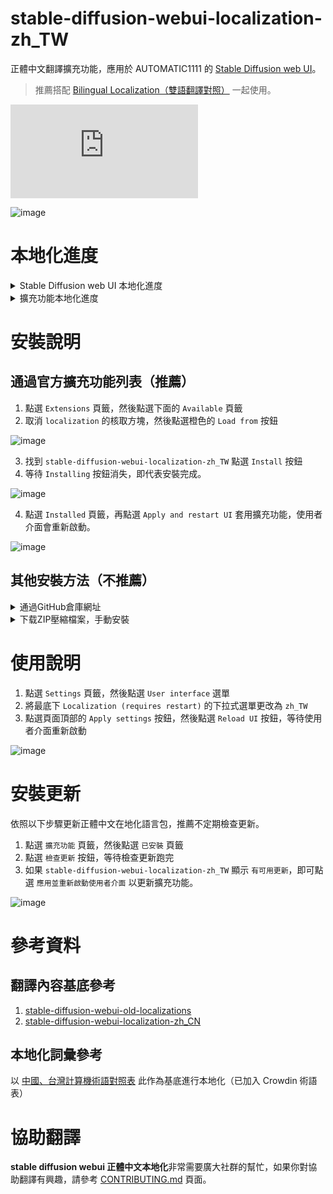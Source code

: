 # stable-diffusion-webui-localization-zh_TW

正體中文翻譯擴充功能，應用於 AUTOMATIC1111 的 [Stable Diffusion web UI](https://github.com/AUTOMATIC1111/stable-diffusion-webui)。

> 推薦搭配 [Bilingual Localization（雙語翻譯對照）](https://github.com/journey-ad/sd-webui-bilingual-localization) 一起使用。

![translation progress badge](https://img.shields.io/badge/dynamic/json?color=green&label=正體中文&style=flat&logo=crowdin&query=%24.progress.0.data.translationProgress&url=https%3A%2F%2Fbadges.awesome-crowdin.com%2Fstats-13011757-570269.json)

![image](https://user-images.githubusercontent.com/5777085/227784005-1448d6c3-0183-49b1-abd4-59ed442deb66.png)

# 本地化進度

<details>
<summary>Stable Diffusion web UI 本地化進度</summary>

- [ ] ![StableDiffusion translated 94%](https://geps.dev/progress/94?dangerColor=c9f2dc&warningColor=6cc570&successColor=00ff7f) [StableDiffusion](https://github.com/AUTOMATIC1111/stable-diffusion-webui)
- [ ] ![ExtensionList translated 82%](https://geps.dev/progress/82?dangerColor=c9f2dc&warningColor=6cc570&successColor=00ff7f) [ExtensionList](https://raw.githubusercontent.com/wiki/AUTOMATIC1111/stable-diffusion-webui/Extensions-index.md)
</details>

<details>
<summary>擴充功能本地化進度</summary>

- [x] ![DreamArtist-sd-webui-extension translated 100%](https://geps.dev/progress/100?dangerColor=c9f2dc&warningColor=6cc570&successColor=00ff7f) [DreamArtist-sd-webui-extension](https://github.com/7eu7d7/DreamArtist-sd-webui-extension)
- [ ] ![Hypernetwork-MonkeyPatch-Extension translated 0%](https://geps.dev/progress/0?dangerColor=c9f2dc&warningColor=6cc570&successColor=00ff7f) [Hypernetwork-MonkeyPatch-Extension](https://github.com/aria1th/Hypernetwork-MonkeyPatch-Extension)
- [x] ![SD-latent-mirroring translated 100%](https://geps.dev/progress/100?dangerColor=c9f2dc&warningColor=6cc570&successColor=00ff7f) [SD-latent-mirroring](https://github.com/dfaker/SD-latent-mirroring)
- [ ] ![a1111-sd-webui-haku-img translated 54%](https://geps.dev/progress/54?dangerColor=c9f2dc&warningColor=6cc570&successColor=00ff7f) [a1111-sd-webui-haku-img](https://github.com/KohakuBlueleaf/a1111-sd-webui-haku-img)
- [x] ![a1111-sd-webui-tagcomplete translated 100%](https://geps.dev/progress/100?dangerColor=c9f2dc&warningColor=6cc570&successColor=00ff7f) [a1111-sd-webui-tagcomplete](https://github.com/DominikDoom/a1111-sd-webui-tagcomplete)
- [x] ![a1111-stable-diffusion-webui-vram-estimator translated 100%](https://geps.dev/progress/100?dangerColor=c9f2dc&warningColor=6cc570&successColor=00ff7f) [a1111-stable-diffusion-webui-vram-estimator](https://github.com/space-nuko/a1111-stable-diffusion-webui-vram-estimator)
- [ ] ![auto-sd-paint-ext translated 0%](https://geps.dev/progress/0?dangerColor=c9f2dc&warningColor=6cc570&successColor=00ff7f) [auto-sd-paint-ext](https://github.com/Interpause/auto-sd-paint-ext)
- [ ] ![deforum-for-automatic1111-webui translated 14%](https://geps.dev/progress/14?dangerColor=c9f2dc&warningColor=6cc570&successColor=00ff7f) [deforum-for-automatic1111-webui](https://github.com/deforum-art/deforum-for-automatic1111-webui)
- [x] ![novelai-2-local-prompt translated 100%](https://geps.dev/progress/100?dangerColor=c9f2dc&warningColor=6cc570&successColor=00ff7f) [novelai-2-local-prompt](https://github.com/animerl/novelai-2-local-prompt)
- [x] ![openOutpaint-webUI-extension translated 100%](https://geps.dev/progress/100?dangerColor=c9f2dc&warningColor=6cc570&successColor=00ff7f) [openOutpaint-webUI-extension](https://github.com/zero01101/openOutpaint-webUI-extension)
- [x] ![openpose-editor translated 100%](https://geps.dev/progress/100?dangerColor=c9f2dc&warningColor=6cc570&successColor=00ff7f) [openpose-editor](https://github.com/fkunn1326/openpose-editor)
- [x] ![posex translated 100%](https://geps.dev/progress/100?dangerColor=c9f2dc&warningColor=6cc570&successColor=00ff7f) [posex](https://github.com/hnmr293/posex)
- [ ] ![sd-3dmodel-loader translated 62%](https://geps.dev/progress/62?dangerColor=c9f2dc&warningColor=6cc570&successColor=00ff7f) [sd-3dmodel-loader](https://github.com/jtydhr88/sd-3dmodel-loader)
- [x] ![sd-dynamic-prompts translated 100%](https://geps.dev/progress/100?dangerColor=c9f2dc&warningColor=6cc570&successColor=00ff7f) [sd-dynamic-prompts]()
- [x] ![sd-model-preview-xd translated 100%](https://geps.dev/progress/100?dangerColor=c9f2dc&warningColor=6cc570&successColor=00ff7f) [sd-model-preview-xd](https://github.com/CurtisDS/sd-model-preview-xd)
- [x] ![sd-webui-additional-networks translated 100%](https://geps.dev/progress/100?dangerColor=c9f2dc&warningColor=6cc570&successColor=00ff7f) [sd-webui-additional-networks](https://github.com/kohya-ss/sd-webui-additional-networks)
- [x] ![sd-webui-bilingual-localization translated 100%](https://geps.dev/progress/100?dangerColor=c9f2dc&warningColor=6cc570&successColor=00ff7f) [sd-webui-bilingual-localization](https://github.com/journey-ad/sd-webui-bilingual-localization)
- [ ] ![sd-webui-controlnet translated 95%](https://geps.dev/progress/95?dangerColor=c9f2dc&warningColor=6cc570&successColor=00ff7f) [sd-webui-controlnet]()
- [x] ![sd-webui-depth-lib translated 100%](https://geps.dev/progress/100?dangerColor=c9f2dc&warningColor=6cc570&successColor=00ff7f) [sd-webui-depth-lib](https://github.com/jexom/sd-webui-depth-lib)
- [ ] ![sd-webui-llul translated 26%](https://geps.dev/progress/26?dangerColor=c9f2dc&warningColor=6cc570&successColor=00ff7f) [sd-webui-llul](https://github.com/hnmr293/sd-webui-llul)
- [x] ![sd-webui-tunnels translated 100%](https://geps.dev/progress/100?dangerColor=c9f2dc&warningColor=6cc570&successColor=00ff7f) [sd-webui-tunnels](https://github.com/Bing-su/sd-webui-tunnels)
- [ ] ![sd_dreambooth_extension translated 96%](https://geps.dev/progress/96?dangerColor=c9f2dc&warningColor=6cc570&successColor=00ff7f) [sd_dreambooth_extension]()
- [ ] ![sd_smartprocess translated 59%](https://geps.dev/progress/59?dangerColor=c9f2dc&warningColor=6cc570&successColor=00ff7f) [sd_smartprocess](https://github.com/d8ahazard/sd_smartprocess)
- [x] ![seed_travel translated 100%](https://geps.dev/progress/100?dangerColor=c9f2dc&warningColor=6cc570&successColor=00ff7f) [seed_travel](https://github.com/yownas/seed_travel)
- [x] ![shift-attention translated 100%](https://geps.dev/progress/100?dangerColor=c9f2dc&warningColor=6cc570&successColor=00ff7f) [shift-attention](https://github.com/yownas/shift-attention)
- [x] ![stable-diffusion-webui-aesthetic-gradients translated 100%](https://geps.dev/progress/100?dangerColor=c9f2dc&warningColor=6cc570&successColor=00ff7f) [stable-diffusion-webui-aesthetic-gradients](https://github.com/AUTOMATIC1111/stable-diffusion-webui-aesthetic-gradients)
- [x] ![stable-diffusion-webui-aesthetic-image-scorer translated 100%](https://geps.dev/progress/100?dangerColor=c9f2dc&warningColor=6cc570&successColor=00ff7f) [stable-diffusion-webui-aesthetic-image-scorer](https://github.com/tsngo/stable-diffusion-webui-aesthetic-image-scorer)
- [ ] ![stable-diffusion-webui-artists-to-study translated 4%](https://geps.dev/progress/4?dangerColor=c9f2dc&warningColor=6cc570&successColor=00ff7f) [stable-diffusion-webui-artists-to-study](https://github.com/camenduru/stable-diffusion-webui-artists-to-study)
- [x] ![stable-diffusion-webui-conditioning-highres-fix translated 100%](https://geps.dev/progress/100?dangerColor=c9f2dc&warningColor=6cc570&successColor=00ff7f) [stable-diffusion-webui-conditioning-highres-fix](https://github.com/klimaleksus/stable-diffusion-webui-conditioning-highres-fix)
- [x] ![stable-diffusion-webui-daam translated 100%](https://geps.dev/progress/100?dangerColor=c9f2dc&warningColor=6cc570&successColor=00ff7f) [stable-diffusion-webui-daam](https://github.com/toriato/stable-diffusion-webui-daam)
- [ ] ![stable-diffusion-webui-dataset-tag-editor translated 2%](https://geps.dev/progress/2?dangerColor=c9f2dc&warningColor=6cc570&successColor=00ff7f) [stable-diffusion-webui-dataset-tag-editor]()
- [ ] ![stable-diffusion-webui-depthmap-script translated 11%](https://geps.dev/progress/11?dangerColor=c9f2dc&warningColor=6cc570&successColor=00ff7f) [stable-diffusion-webui-depthmap-script](https://github.com/thygate/stable-diffusion-webui-depthmap-script)
- [x] ![stable-diffusion-webui-embedding-editor translated 100%](https://geps.dev/progress/100?dangerColor=c9f2dc&warningColor=6cc570&successColor=00ff7f) [stable-diffusion-webui-embedding-editor]()
- [ ] ![stable-diffusion-webui-images-browser translated 50%](https://geps.dev/progress/50?dangerColor=c9f2dc&warningColor=6cc570&successColor=00ff7f) [stable-diffusion-webui-images-browser]()
- [ ] ![stable-diffusion-webui-inspiration translated 3%](https://geps.dev/progress/3?dangerColor=c9f2dc&warningColor=6cc570&successColor=00ff7f) [stable-diffusion-webui-inspiration](https://github.com/yfszzx/stable-diffusion-webui-inspiration)
- [x] ![stable-diffusion-webui-pixelization translated 100%](https://geps.dev/progress/100?dangerColor=c9f2dc&warningColor=6cc570&successColor=00ff7f) [stable-diffusion-webui-pixelization](https://github.com/AUTOMATIC1111/stable-diffusion-webui-pixelization)
- [x] ![stable-diffusion-webui-randomize translated 100%](https://geps.dev/progress/100?dangerColor=c9f2dc&warningColor=6cc570&successColor=00ff7f) [stable-diffusion-webui-randomize]()
- [ ] ![stable-diffusion-webui-text2prompt translated 53%](https://geps.dev/progress/53?dangerColor=c9f2dc&warningColor=6cc570&successColor=00ff7f) [stable-diffusion-webui-text2prompt](https://github.com/toshiaki1729/stable-diffusion-webui-text2prompt)
- [x] ![stable-diffusion-webui-tokenizer translated 100%](https://geps.dev/progress/100?dangerColor=c9f2dc&warningColor=6cc570&successColor=00ff7f) [stable-diffusion-webui-tokenizer](https://github.com/AUTOMATIC1111/stable-diffusion-webui-tokenizer)
- [x] ![stable-diffusion-webui-two-shot translated 100%](https://geps.dev/progress/100?dangerColor=c9f2dc&warningColor=6cc570&successColor=00ff7f) [stable-diffusion-webui-two-shot](https://github.com/opparco/stable-diffusion-webui-two-shot)
- [x] ![training-picker translated 100%](https://geps.dev/progress/100?dangerColor=c9f2dc&warningColor=6cc570&successColor=00ff7f) [training-picker](https://github.com/Maurdekye/training-picker)
- [x] ![ultimate-upscale-for-automatic1111 translated 100%](https://geps.dev/progress/100?dangerColor=c9f2dc&warningColor=6cc570&successColor=00ff7f) [ultimate-upscale-for-automatic1111](https://github.com/Coyote-A/ultimate-upscale-for-automatic1111)
- [ ] ![unprompted translated 0%](https://geps.dev/progress/0?dangerColor=c9f2dc&warningColor=6cc570&successColor=00ff7f) [unprompted](https://github.com/ThereforeGames/unprompted)
- [x] ![multidiffusion-upscaler-for-automatic1111 translated 100%](https://geps.dev/progress/100?dangerColor=c9f2dc&warningColor=6cc570&successColor=00ff7f) [multidiffusion-upscaler-for-automatic1111](https://github.com/pkuliyi2015/multidiffusion-upscaler-for-automatic1111)
- [ ] ![stable-diffusion-webui-rembg translated 11%](https://geps.dev/progress/11?dangerColor=c9f2dc&warningColor=6cc570&successColor=00ff7f) [stable-diffusion-webui-rembg](https://github.com/AUTOMATIC1111/stable-diffusion-webui-rembg)
- [x] ![sd-webui-aspect-ratio-helper translated 100%](https://geps.dev/progress/100?dangerColor=c9f2dc&warningColor=6cc570&successColor=00ff7f) [sd-webui-aspect-ratio-helper](https://github.com/thomasasfk/sd-webui-aspect-ratio-helper)
- [ ] ![stable-diffusion-webui-state translated 41%](https://geps.dev/progress/41?dangerColor=c9f2dc&warningColor=6cc570&successColor=00ff7f) [stable-diffusion-webui-state](https://github.com/ilian6806/stable-diffusion-webui-state)
- [ ] ![stable-diffusion-webui-wd14-tagger translated 1%](https://geps.dev/progress/1?dangerColor=c9f2dc&warningColor=6cc570&successColor=00ff7f) [stable-diffusion-webui-wd14-tagger]()
- [ ] ![stable-diffusion-webui-auto-translate-language translated 33%](https://geps.dev/progress/33?dangerColor=c9f2dc&warningColor=6cc570&successColor=00ff7f) [stable-diffusion-webui-auto-translate-language]()
- [ ] ![sd-webui-cutoff translated 0%](https://geps.dev/progress/0?dangerColor=c9f2dc&warningColor=6cc570&successColor=00ff7f) [sd-webui-cutoff]()
- [ ] ![stable-diffusion-webui-blip2-captioner translated 0%](https://geps.dev/progress/0?dangerColor=c9f2dc&warningColor=6cc570&successColor=00ff7f) [stable-diffusion-webui-blip2-captioner]()
- [ ] ![stable-diffusion-webui-cafe-aesthetic translated 0%](https://geps.dev/progress/0?dangerColor=c9f2dc&warningColor=6cc570&successColor=00ff7f) [stable-diffusion-webui-cafe-aesthetic]()
- [ ] ![Abysz-LAB-Ext translated 0%](https://geps.dev/progress/0?dangerColor=c9f2dc&warningColor=6cc570&successColor=00ff7f) [Abysz-LAB-Ext]()
- [ ] ![sd-webui-regional-prompter translated 0%](https://geps.dev/progress/0?dangerColor=c9f2dc&warningColor=6cc570&successColor=00ff7f) [sd-webui-regional-prompter]()
- [ ] ![stable-diffusion-NPW translated 0%](https://geps.dev/progress/0?dangerColor=c9f2dc&warningColor=6cc570&successColor=00ff7f) [stable-diffusion-NPW]()
</details>

# 安裝說明

## 通過官方擴充功能列表（推薦）

1. 點選 `Extensions` 頁籤，然後點選下面的 `Available` 頁籤
2. 取消 `localization` 的核取方塊，然後點選橙色的 `Load from` 按鈕

![image](https://user-images.githubusercontent.com/5777085/227784125-4dd583f4-b541-4eac-8e31-1588ecedecdb.png)

3. 找到 `stable-diffusion-webui-localization-zh_TW` 點選 `Install` 按鈕
4. 等待 `Installing` 按鈕消失，即代表安裝完成。

![image](https://user-images.githubusercontent.com/5777085/227784152-08e61081-851f-4dca-aa30-8f37d39ad7ae.png)

4. 點選 `Installed` 頁籤，再點選 `Apply and restart UI` 套用擴充功能，使用者介面會重新啟動。

![image](https://user-images.githubusercontent.com/5777085/227784328-fee7ec95-ac71-48ba-9bf4-d94b2dffa741.png)

## 其他安裝方法（不推薦）

<details>
<summary>通過GitHub倉庫網址</summary>

1. 點擊 `Extensions` 頁籤，然後點擊下面的 `Install from URL` 頁籤
2. 複製以下的網址，然後貼進 `URL for extension's git repository` 欄：

```
https://github.com/benlisquare/stable-diffusion-webui-localization-zh_TW
```

3. 點擊橙色的 `Install` 按鈕：

![image](https://user-images.githubusercontent.com/116663807/204526841-45f4c104-9958-48b0-81d7-6e1046e463c2.png)

</details>

<details>
<summary>下载ZIP壓縮檔案，手動安裝</summary>

1. [下載本 GitHub 倉庫](https://codeload.github.com/benlisquare/stable-diffusion-webui-localization-zh_TW/zip/refs/heads/main)為 ZIP 壓縮檔案

![image](https://user-images.githubusercontent.com/116663807/204527142-94e3225b-40fe-4ee6-b136-92a24fe8fc16.png)

2. 解壓後把資料夾放在 `stable-diffusion-webui` 根目錄裏面的 `extensions` 資料夾中：

![image](https://user-images.githubusercontent.com/116663807/204527428-174c17ed-716a-428e-b4f1-3ef3c11d5a3c.png)

</details>

# 使用說明

1. 點選 `Settings` 頁籤，然後點選 `User interface` 選單
2. 將最底下 `Localization (requires restart)` 的下拉式選單更改為 `zh_TW`
3. 點選頁面頂部的 `Apply settings` 按鈕，然後點選 `Reload UI` 按鈕，等待使用者介面重新啟動

![image](https://user-images.githubusercontent.com/5777085/227785247-ad901985-f70e-4cb4-84cd-81a00d365a6f.png)

# 安裝更新

依照以下步驟更新正體中文在地化語言包，推薦不定期檢查更新。

1. 點選 `擴充功能` 頁籤，然後點選 `已安裝` 頁籤
2. 點選 `檢查更新` 按鈕，等待檢查更新跑完
3. 如果 `stable-diffusion-webui-localization-zh_TW` 顯示 `有可用更新`，即可點選 `應用並重新啟動使用者介面` 以更新擴充功能。

![image](https://user-images.githubusercontent.com/5777085/227784356-4ce1210d-b4b8-46b7-a47f-3f7a418e1141.png)

# 參考資料

## 翻譯內容基底參考

1. [stable-diffusion-webui-old-localizations](https://github.com/AUTOMATIC1111/stable-diffusion-webui-old-localizations)
2. [stable-diffusion-webui-localization-zh_CN](https://github.com/dtlnor/stable-diffusion-webui-localization-zh_CN)

## 本地化詞彙參考

以 [中國、台灣計算機術語對照表](https://zh.wikibooks.org/zh-tw/%E5%A4%A7%E9%99%86%E5%8F%B0%E6%B9%BE%E8%AE%A1%E7%AE%97%E6%9C%BA%E6%9C%AF%E8%AF%AD%E5%AF%B9%E7%85%A7%E8%A1%A8) 此作為基底進行本地化（已加入 Crowdin 術語表）

# 協助翻譯

**stable diffusion webui 正體中文本地化**非常需要廣大社群的幫忙，如果你對協助翻譯有興趣，請參考 [CONTRIBUTING.md](https://github.com/harukaxxxx/stable-diffusion-webui-localization-zh_TW/blob/main/.github/CONTRIBUTING.md) 頁面。
